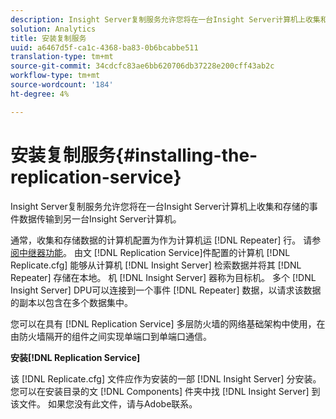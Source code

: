 ```yaml
---
description: Insight Server复制服务允许您将在一台Insight Server计算机上收集和存储的事件数据传输到另一台Insight Server计算机。
solution: Analytics
title: 安装复制服务
uuid: a6467d5f-ca1c-4368-ba83-0b6bcabbe511
translation-type: tm+mt
source-git-commit: 34cdcfc83ae6bb620706db37228e200cff43ab2c
workflow-type: tm+mt
source-wordcount: '184'
ht-degree: 4%

---
```



# 安装复制服务{#installing-the-replication-service}

Insight Server复制服务允许您将在一台Insight Server计算机上收集和存储的事件数据传输到另一台Insight Server计算机。

通常，收集和存储数据的计算机配置为作为计算机运 [!DNL Repeater] 行。 请参 [阅中继器功能](../../../home/c-inst-svr/c-rptr-fntly/c-rptr-fntly.md)。 由文 [!DNL Replication Service]件配置的计算机 [!DNL Replicate.cfg] 能够从计算机 [!DNL Insight Server] 检索数据并将其 [!DNL Repeater] 存储在本地。 机 [!DNL Insight Server] 器称为目标机。 多个 [!DNL Insight Server] DPU可以连接到一个事件 [!DNL Repeater] 数据，以请求该数据的副本以包含在多个数据集中。

您可以在具有 [!DNL Replication Service] 多层防火墙的网络基础架构中使用，在由防火墙隔开的组件之间实现单端口到单端口通信。

**安装[!DNL Replication Service]**

该 [!DNL Replicate.cfg] 文件应作为安装的一部 [!DNL Insight Server] 分安装。 您可以在安装目录的文 [!DNL Components] 件夹中找 [!DNL Insight Server] 到该文件。 如果您没有此文件，请与Adobe联系。
